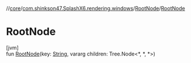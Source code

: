 //[core](../../../index.md)/[com.shinkson47.SplashX6.rendering.windows](../index.md)/[RootNode](index.md)/[RootNode](-root-node.md)

# RootNode

[jvm]\
fun [RootNode](-root-node.md)(key: [String](https://kotlinlang.org/api/latest/jvm/stdlib/kotlin/-string/index.html), vararg children: Tree.Node&lt;*, *, *&gt;)
